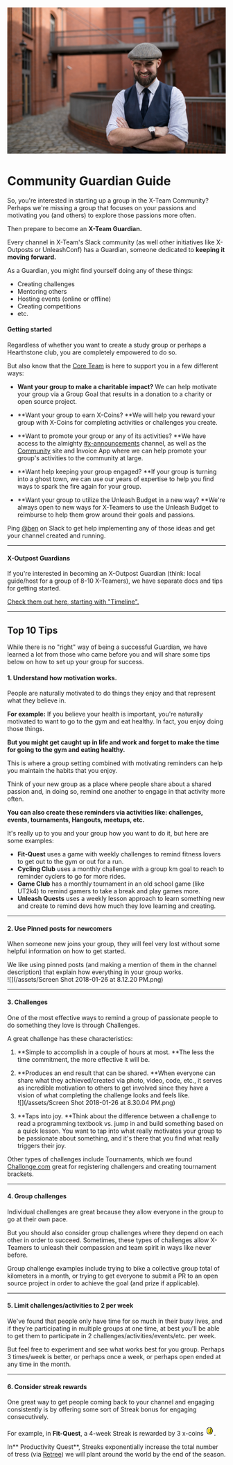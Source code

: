 # ![](/assets/33900983925_f8ca7ff276_o.jpg)

# Community Guardian Guide

So, you're interested in starting up a group in the X-Team Community? Perhaps we're missing a group that focuses on your passions and motivating you \(and others\) to explore those passions more often.

Then prepare to become an **X-Team Guardian.**

Every channel in X-Team's Slack community \(as well other initiatives like X-Outposts or UnleashConf\) has a Guardian, someone dedicated to **keeping it moving forward.**

As a Guardian, you might find yourself doing any of these things:

* Creating challenges
* Mentoring others
* Hosting events \(online or offline\)
* Creating competitions
* etc.

#### Getting started

Regardless of whether you want to create a study group or perhaps a Hearthstone club, you are completely empowered to do so.

But also know that the [Core Team](/technicalities.md#coreteam) is here to support you in a few different ways:

* **Want your group to make a charitable impact?** We can help motivate your group via a Group Goal that results in a donation to a charity or open source project.
* **Want your group to earn X-Coins? **We will help you reward your group with X-Coins for completing activities or challenges you create.

* **Want to promote your group or any of its activities? **We have access to the almighty [\#x-announcements](https://x-team.slack.com/messages/C0257R0RV/) channel, as well as the [Community](http://community.x-team.com) site and Invoice App where we can help promote your group's activities to the community at large.

* **Want help keeping your group engaged? **If your group is turning into a ghost town, we can use our years of expertise to help you find ways to spark the fire again for your group.

* **Want your group to utilize the Unleash Budget in a new way? **We're always open to new ways for X-Teamers to use the Unleash Budget to reimburse to help them grow around their goals and passions.

Ping [@ben](https://x-team.slack.com/messages/D23Q0MCQ6) on Slack to get help implementing any of those ideas and get your channel created and running.

---

#### X-Outpost Guardians

If you're interested in becoming an X-Outpost Guardian \(think: local guide/host for a group of 8-10 X-Teamers\), we have separate docs and tips for getting started.

[Check them out here, starting with "Timeline".](https://drive.google.com/drive/folders/0Bxk0c3Dj9ZSsUDVNSXVzOTc4c0E)

---

## Top 10 Tips

While there is no "right" way of being a successful Guardian, we have learned a lot from those who came before you and will share some tips below on how to set up your group for success.

#### 1. **Understand how motivation works.**

People are naturally motivated to do things they enjoy and that represent what they believe in.

**For example:** If you believe your health is important, you're naturally motivated to want to go to the gym and eat healthy. In fact, you enjoy doing those things.

**But you might get caught up in life and work and forget to make the time for going to the gym and eating healthy.**

This is where a group setting combined with motivating reminders can help you maintain the habits that you enjoy.

Think of your new group as a place where people share about a shared passion and, in doing so, remind one another to engage in that activity more often.

**You can also create these reminders via activities like: challenges, events, tournaments, Hangouts, meetups, etc.**

It's really up to you and your group how you want to do it, but here are some examples:

* **Fit-Quest** uses a game with weekly challenges to remind fitness lovers to get out to the gym or out for a run.
* **Cycling Club** uses a monthly challenge with a group km goal to reach to reminder cyclers to go for more rides.
* **Game Club** has a monthly tournament in an old school game \(like UT2k4\) to remind gamers to take a break and play games more.
* **Unleash Quests** uses a weekly lesson approach to learn something new and create to remind devs how much they love learning and creating.

---

#### 

#### 2. Use Pinned posts for newcomers

When someone new joins your group, they will feel very lost without some helpful information on how to get started.

We like using pinned posts \(and making a mention of them in the channel description\) that explain how everything in your group works.  
![](/assets/Screen Shot 2018-01-26 at 8.12.20 PM.png)

---

#### 3. Challenges

One of the most effective ways to remind a group of passionate people to do something they love is through Challenges.

A great challenge has these characteristics:

1. **Simple to accomplish in a couple of hours at most. **The less the time commitment, the more effective it will be.

2. **Produces an end result that can be shared. **When everyone can share what they achieved/created via photo, video, code, etc., it serves as incredible motivation to others to get involved since they have a vision of what completing the challenge looks and feels like.  
   ![](/assets/Screen Shot 2018-01-26 at 8.30.04 PM.png)

3. **Taps into joy. **Think about the difference between a challenge to read a programming textbook vs. jump in and build something based on a quick lesson. You want to tap into what really motivates your group to be passionate about something, and it's there that you find what really triggers their joy.

Other types of challenges include Tournaments, which we found [Challonge.com](http://challonge.com) great for registering challengers and creating tournament brackets.

---

#### 4. Group challenges

Individual challenges are great because they allow everyone in the group to go at their own pace.

But you should also consider group challenges where they depend on each other in order to succeed. Sometimes, these types of challenges allow X-Teamers to unleash their compassion and team spirit in ways like never before.

Group challenge examples include trying to bike a collective group total of kilometers in a month, or trying to get everyone to submit a PR to an open source project in order to achieve the goal \(and prize if applicable\).

---

#### 5. Limit challenges/activities to 2 per week

We've found that people only have time for so much in their busy lives, and if they're participating in multiple groups at one time, at best you'll be able to get them to participate in 2 challenges/activities/events/etc. per week.

But feel free to experiment and see what works best for you group. Perhaps 3 times/week is better, or perhaps once a week, or perhaps open ended at any time in the month.

---

#### 

#### 6. Consider streak rewards

One great way to get people coming back to your channel and engaging consistently is by offering some sort of Streak bonus for engaging consecutively.

For example, in **Fit-Quest**, a 4-week Streak is rewarded by 3 x-coins ![](/assets/coin.png).

In** Productivity Quest**, Streaks exponentially increase the total number of tress \(via [Retree](http://retree.com)\) we will plant around the world by the end of the season.

